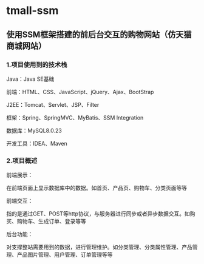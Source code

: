 # tmall-ssm
## 使用SSM框架搭建的前后台交互的购物网站（仿天猫商城网站）
### 1.项目使用到的技术栈
Java：Java SE基础

前端：HTML、CSS、JavaScript、jQuery、Ajax、BootStrap

J2EE：Tomcat、Servlet、JSP、Filter

框架：Spring、SpringMVC、MyBatis、SSM Integration

数据库：MySQL8.0.23

开发工具：IDEA、Maven


### 2.项目概述
前端展示：

在前端页面上显示数据库中的数据。如首页、产品页、购物车、分类页面等等

前端交互：

指的是通过GET、POST等http协议，与服务器进行同步或者异步数据交互。如购买、购物车、生成订单、登录等等

后台功能：

对支撑整站需要用到的数据，进行管理维护。如分类管理、分类属性管理、产品管理、产品图片管理、用户管理、订单管理等等
